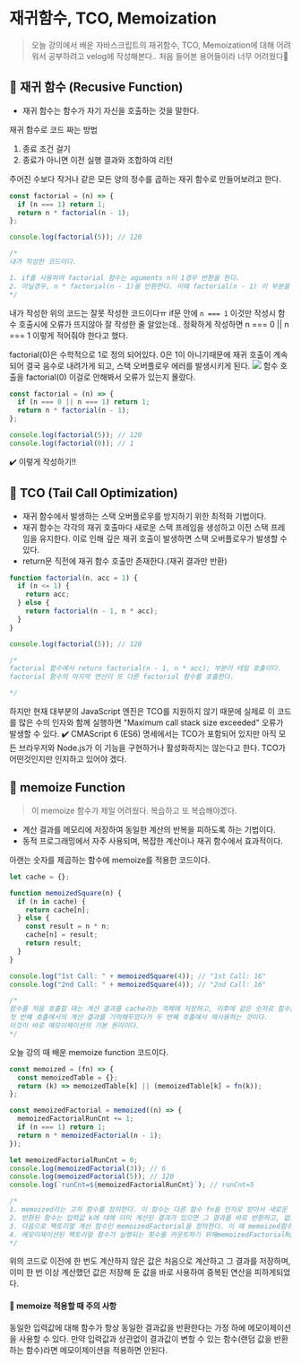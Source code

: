 # 재귀함수, TCO, Memoization

> 오늘 강의에서 배운 자바스크립트의 재귀함수, TCO, Memoization에 대해 어려워서 공부하려고 velog에 작성해본다.. 처음 들어본 용어들이라 너무 어려웠다🥲

## 📌 재귀 함수 (Recusive Function)

- 재귀 함수는 함수가 자기 자신을 호출하는 것을 말한다.

재귀 함수로 코드 짜는 방법

1. 종료 조건 걸기
2. 종료가 아니면 이전 실행 결과와 조합하여 리턴

주어진 수보다 작거나 같은 모든 양의 정수를 곱하는 재귀 함수로 만들어보려고 한다.

```js
const factorial = (n) => {
  if (n === 1) return 1;
  return n * factorial(n - 1);
};

console.log(factorial(5)); // 120

/* 
내가 작성한 코드이다. 

1. if를 사용하여 factorial 함수는 aguments n이 1경우 반환을 한다. 
2. 아닐경우, n * factorial(n - 1)을 반환한다. 이때 factorial(n - 1) 이 부분을 재귀 호출이라고 한다. 자기 자신을 호출하는 것이다.
*/
```

내가 작성한 위의 코드는 잘못 작성한 코드이다ㅠ
if문 안에 `n === 1` 이것만 작성시 함수 호출시에 오류가 뜨지않아 잘 작성한 줄 알았는데.. 정확하게 작성하면 n === 0 || n === 1 이렇게 적어줘야 한다고 했다.

factorial(0)은 수학적으로 1로 정의 되어있다.
0은 1이 아니기때문에 재귀 호출이 계속 되어 결국 음수로 내려가게 되고,
스택 오버플로우 에러를 발생시키게 된다.
![](https://velog.velcdn.com/images/eungbi/post/91e26e9d-9abe-4dca-9335-c9955091f263/image.png)
함수 호출을 factorial(0) 이걸로 안해봐서 오류가 있는지 몰랐다.

```js
const factorial = (n) => {
  if (n === 0 || n === 1) return 1;
  return n * factorial(n - 1);
};

console.log(factorial(5)); // 120
console.log(factorial(0)); // 1
```

✔️ 이렇게 작성하기!!

## 📌 TCO (Tail Call Optimization)

- 재귀 함수에서 발생하는 스택 오버플로우를 방지하기 위한 최적화 기법이다.
- 재귀 함수는 각각의 재귀 호출마다 새로운 스택 프레임을 생성하고 이전 스택 프레임을 유지한다. 이로 인해 깊은 재귀 호출이 발생하면 스택 오버플로우가 발생할 수 있다.
- return문 직전에 재귀 함수 호출만 존재한다.(재귀 결과만 반환)

```js
function factorial(n, acc = 1) {
  if (n <= 1) {
    return acc;
  } else {
    return factorial(n - 1, n * acc);
  }
}

console.log(factorial(5)); // 120

/* 
factorial 함수에서 return factorial(n - 1, n * acc); 부분이 테일 호출이다.
factorial 함수의 마지막 연산이 또 다른 factorial 함수를 호출한다.

*/
```

하지만 현재 대부분의 JavaScript 엔진은 TCO를 지원하지 않기 때문에 실제로 이 코드를 많은 수의 인자와 함께 실행하면 "Maximum call stack size exceeded" 오류가 발생할 수 있다. ✔️ CMAScript 6 (ES6) 명세에서는 TCO가 포함되어 있지만 아직 모든 브라우저와 Node.js가 이 기능을 구현하거나 활성화하지는 않는다고 한다.
TCO가 어떤것인지만 인지하고 있어야 겠다.

## 📌 memoize Function

> 이 memoize 함수가 제일 어려웠다. 복습하고 또 복습해야겠다.

- 계산 결과를 메모리에 저장하여 동일한 계산의 반복을 피하도록 하는 기법이다.
- 동적 프로그래밍에서 자주 사용되며, 복잡한 계산이나 재귀 함수에서 효과적이다.

아랜는 숫자를 제곱하는 함수에 memoize를 적용한 코드이다.

```js
let cache = {};

function memoizedSquare(n) {
  if (n in cache) {
    return cache[n];
  } else {
    const result = n * n;
    cache[n] = result;
    return result;
  }
}

console.log("1st Call: " + memoizedSquare(4)); // "1st Call: 16"
console.log("2nd Call: " + memoizedSquare(4)); // "2nd Call: 16"

/*
함수를 처음 호출할 때는 계산 결과를 cache라는 객체에 저장하고, 이후에 같은 숫자로 함수를 다시 호출하면 이미 계산된 결과가 cache에서 바로 반환된다.
첫 번째 호출에서의 계산 결과를 기억해두었다가 두 번째 호출에서 재사용하는 것이다. 
이것이 바로 메모이제이션의 기본 원리이다.
*/
```

오늘 강의 때 배운 memoize function 코드이다.

```js
const memoized = (fn) => {
  const memoizedTable = {};
  return (k) => memoizedTable[k] || (memoizedTable[k] = fn(k));
};

const memoizedFactorial = memoized((n) => {
  memoizedFactorialRunCnt += 1;
  if (n === 1) return 1;
  return n * memoizedFactorial(n - 1);
});

let memoizedFactorialRunCnt = 0;
console.log(memoizedFactorial(3)); // 6
console.log(memoizedFactorial(5)); // 120
console.log(`runCnt=${memoizedFactorialRunCnt}`); // runCnt=5

/*
1. memoized라는 고차 함수를 정의한다. 이 함수는 다른 함수 fn을 인자로 받아서 새로운 함수를 반환한다.
2. 반환된 함수는 입력값 k에 대해 이미 계산된 결과가 있으면 그 결과를 바로 반환하고, 없으면 fn(k)를 실행하여 그 결과를 저장한 후 반환한다.
3. 다음으로 팩토리얼 계산 함수인 memoizedFactorial을 정의한다. 이 때 memoized함수에 인자로 넘기는 익명함수가 실제 팩토리얼 계산 로직이다.
4. 메모이제이션된 팩토리얼 함수가 실행되는 횟수를 카운트하기 위해memoizedFactorialRunCnt라는 변수도 함께 선언하였다.
*/
```

위의 코드로 이전에 한 번도 계산하지 않은 값은 처음으로 계산하고 그 결과를 저장하며, 이미 한 번 이상 계산했던 값은 저장해 둔 값을 바로 사용하여 중복된 연산을 피하게되었다.

#### 📍 memoize 적용할 때 주의 사항

동일한 입력값에 대해 함수가 항상 동일한 결과값을 반환한다는 가정 하에 메모이제이션을 사용할 수 있다. 만약 입력값과 상관없이 결과값이 변할 수 있는 함수(랜덤 값을 반환하는 함수)라면 메모이제이션을 적용하면 안된다.
